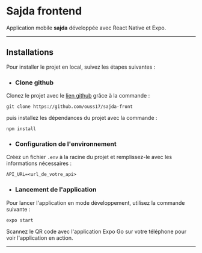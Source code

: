 # Sajda frontend

Application mobile **sajda** développée avec React Native et Expo.

---

## Installations

Pour installer le projet en local, suivez les étapes suivantes :

- ### Clone github

Clonez le projet avec le [lien github](https://github.com/ouss17/sajda-front) grâce à la commande :
```shell
git clone https://github.com/ouss17/sajda-front
```

puis installez les dépendances du projet avec la commande :

```shell
npm install
```

- ### Configuration de l'environnement

Créez un fichier `.env` à la racine du projet et remplissez-le avec les informations nécessaires :

```env
API_URL=<url_de_votre_api>
```

- ### Lancement de l'application

Pour lancer l'application en mode développement, utilisez la commande suivante :

```shell
expo start
```

Scannez le QR code avec l'application Expo Go sur votre téléphone pour voir l'application en action.

---
